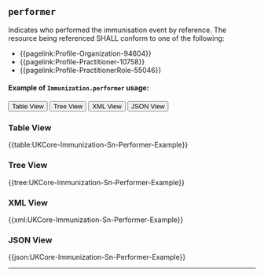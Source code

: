## `performer`
Indicates who performed the immunisation event by reference. The resource being referenced SHALL conform to one of the following: 
- {{pagelink:Profile-Organization-94604}}
- {{pagelink:Profile-Practitioner-10758}}
- {{pagelink:Profile-PractitionerRole-55046}}

#### Example of `Immunization.performer` usage:
<div class="tab">
 <button class="tablinks active" onclick="openTab(event, 'Table View')">Table View</button>
  <button class="tablinks" onclick="openTab(event, 'Tree View')">Tree View</button>
  <button class="tablinks" onclick="openTab(event, 'XML View')">XML View</button>
  <button class="tablinks" onclick="openTab(event, 'JSON View')">JSON View</button>
</div>


<div id="Table View" class="tabcontent" style="display:block">
  <h3>Table View</h3>
{{table:UKCore-Immunization-Sn-Performer-Example}}
</div>

<div id="Tree View" class="tabcontent">
  <h3>Tree View</h3>
{{tree:UKCore-Immunization-Sn-Performer-Example}}
</div>

<div id="XML View" class="tabcontent">
  <h3>XML View</h3>
{{xml:UKCore-Immunization-Sn-Performer-Example}}
</div>

<div id="JSON View" class="tabcontent">
  <h3>JSON View</h3>
{{json:UKCore-Immunization-Sn-Performer-Example}}
</div>

---